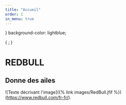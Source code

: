```yaml
---
title: "Accueil"
order: 1
in_menu: true
---
```

}
background-color: lightblue;
<body>
 {
  ;
}
</body>

# REDBULL

## Donne des ailes

![Texte décrivant l'image]({% link images/RedBull.jfif %})
(https://www.redbull.com/fr-fr/). 